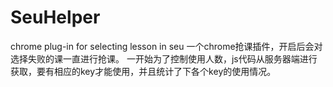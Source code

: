 # SeuHelper
chrome plug-in for selecting lesson in seu
一个chrome抢课插件，开启后会对选择失败的课一直进行抢课。
一开始为了控制使用人数，js代码从服务器端进行获取，要有相应的key才能使用，并且统计了下各个key的使用情况。
